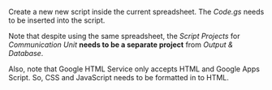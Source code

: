 Create a new new script inside the current spreadsheet. The *Code.gs* needs to be inserted into the script.

Note that despite using the same spreadsheet, the *Script Projects* for *Communication Unit* **needs to be a separate project** from *Output & Database*.

Also, note that Google HTML Service only accepts HTML and Google Apps Script. So, CSS and JavaScript needs to be formatted in to HTML.